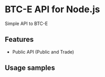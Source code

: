 # BTC-E API for Node.js

Simple API to BTC-E 

## Features

  * Public API (Public and Trade)

## Usage samples

